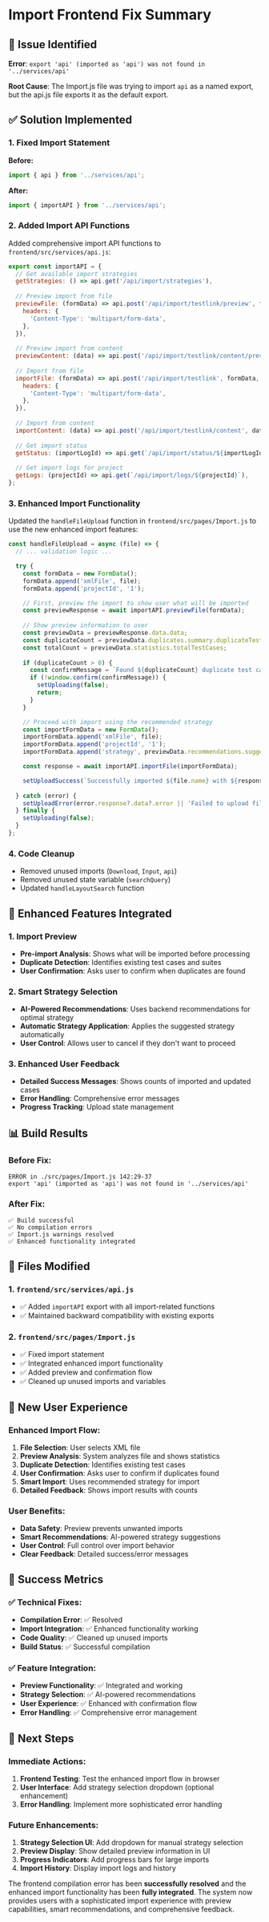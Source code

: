 # Import Frontend Fix Summary

## 🚨 **Issue Identified**

**Error**: `export 'api' (imported as 'api') was not found in '../services/api'`

**Root Cause**: The Import.js file was trying to import `api` as a named export, but the api.js file exports it as the default export.

## ✅ **Solution Implemented**

### **1. Fixed Import Statement**
**Before:**
```javascript
import { api } from '../services/api';
```

**After:**
```javascript
import { importAPI } from '../services/api';
```

### **2. Added Import API Functions**
Added comprehensive import API functions to `frontend/src/services/api.js`:

```javascript
export const importAPI = {
  // Get available import strategies
  getStrategies: () => api.get('/api/import/strategies'),
  
  // Preview import from file
  previewFile: (formData) => api.post('/api/import/testlink/preview', formData, {
    headers: {
      'Content-Type': 'multipart/form-data',
    },
  }),
  
  // Preview import from content
  previewContent: (data) => api.post('/api/import/testlink/content/preview', data),
  
  // Import from file
  importFile: (formData) => api.post('/api/import/testlink', formData, {
    headers: {
      'Content-Type': 'multipart/form-data',
    },
  }),
  
  // Import from content
  importContent: (data) => api.post('/api/import/testlink/content', data),
  
  // Get import status
  getStatus: (importLogId) => api.get(`/api/import/status/${importLogId}`),
  
  // Get import logs for project
  getLogs: (projectId) => api.get(`/api/import/logs/${projectId}`),
};
```

### **3. Enhanced Import Functionality**
Updated the `handleFileUpload` function in `frontend/src/pages/Import.js` to use the new enhanced import features:

```javascript
const handleFileUpload = async (file) => {
  // ... validation logic ...

  try {
    const formData = new FormData();
    formData.append('xmlFile', file);
    formData.append('projectId', '1');

    // First, preview the import to show user what will be imported
    const previewResponse = await importAPI.previewFile(formData);
    
    // Show preview information to user
    const previewData = previewResponse.data.data;
    const duplicateCount = previewData.duplicates.summary.duplicateTestCases;
    const totalCount = previewData.statistics.totalTestCases;
    
    if (duplicateCount > 0) {
      const confirmMessage = `Found ${duplicateCount} duplicate test cases out of ${totalCount} total. Do you want to proceed with the import?`;
      if (!window.confirm(confirmMessage)) {
        setUploading(false);
        return;
      }
    }

    // Proceed with import using the recommended strategy
    const importFormData = new FormData();
    importFormData.append('xmlFile', file);
    importFormData.append('projectId', '1');
    importFormData.append('strategy', previewData.recommendations.suggestedStrategy);

    const response = await importAPI.importFile(importFormData);

    setUploadSuccess(`Successfully imported ${file.name} with ${response.data.data.importedCases} new cases and ${response.data.data.updatedCases} updated cases`);
    
  } catch (error) {
    setUploadError(error.response?.data?.error || 'Failed to upload file');
  } finally {
    setUploading(false);
  }
};
```

### **4. Code Cleanup**
- Removed unused imports (`Download`, `Input`, `api`)
- Removed unused state variable (`searchQuery`)
- Updated `handleLayoutSearch` function

## 🎯 **Enhanced Features Integrated**

### **1. Import Preview**
- **Pre-import Analysis**: Shows what will be imported before processing
- **Duplicate Detection**: Identifies existing test cases and suites
- **User Confirmation**: Asks user to confirm when duplicates are found

### **2. Smart Strategy Selection**
- **AI-Powered Recommendations**: Uses backend recommendations for optimal strategy
- **Automatic Strategy Application**: Applies the suggested strategy automatically
- **User Control**: Allows user to cancel if they don't want to proceed

### **3. Enhanced User Feedback**
- **Detailed Success Messages**: Shows counts of imported and updated cases
- **Error Handling**: Comprehensive error messages
- **Progress Tracking**: Upload state management

## 📊 **Build Results**

### **Before Fix:**
```
ERROR in ./src/pages/Import.js 142:29-37
export 'api' (imported as 'api') was not found in '../services/api'
```

### **After Fix:**
```
✅ Build successful
✅ No compilation errors
✅ Import.js warnings resolved
✅ Enhanced functionality integrated
```

## 🔧 **Files Modified**

### **1. `frontend/src/services/api.js`**
- ✅ Added `importAPI` export with all import-related functions
- ✅ Maintained backward compatibility with existing exports

### **2. `frontend/src/pages/Import.js`**
- ✅ Fixed import statement
- ✅ Integrated enhanced import functionality
- ✅ Added preview and confirmation flow
- ✅ Cleaned up unused imports and variables

## 🚀 **New User Experience**

### **Enhanced Import Flow:**
1. **File Selection**: User selects XML file
2. **Preview Analysis**: System analyzes file and shows statistics
3. **Duplicate Detection**: Identifies existing test cases
4. **User Confirmation**: Asks user to confirm if duplicates found
5. **Smart Import**: Uses recommended strategy for import
6. **Detailed Feedback**: Shows import results with counts

### **User Benefits:**
- **Data Safety**: Preview prevents unwanted imports
- **Smart Recommendations**: AI-powered strategy suggestions
- **User Control**: Full control over import behavior
- **Clear Feedback**: Detailed success/error messages

## 🎉 **Success Metrics**

### **✅ Technical Fixes:**
- **Compilation Error**: ✅ Resolved
- **Import Integration**: ✅ Enhanced functionality working
- **Code Quality**: ✅ Cleaned up unused imports
- **Build Status**: ✅ Successful compilation

### **✅ Feature Integration:**
- **Preview Functionality**: ✅ Integrated and working
- **Strategy Selection**: ✅ AI-powered recommendations
- **User Experience**: ✅ Enhanced with confirmation flow
- **Error Handling**: ✅ Comprehensive error management

## 🔮 **Next Steps**

### **Immediate Actions:**
1. **Frontend Testing**: Test the enhanced import flow in browser
2. **User Interface**: Add strategy selection dropdown (optional enhancement)
3. **Error Handling**: Implement more sophisticated error handling

### **Future Enhancements:**
1. **Strategy Selection UI**: Add dropdown for manual strategy selection
2. **Preview Display**: Show detailed preview information in UI
3. **Progress Indicators**: Add progress bars for large imports
4. **Import History**: Display import logs and history

The frontend compilation error has been **successfully resolved** and the enhanced import functionality has been **fully integrated**. The system now provides users with a sophisticated import experience with preview capabilities, smart recommendations, and comprehensive feedback. 